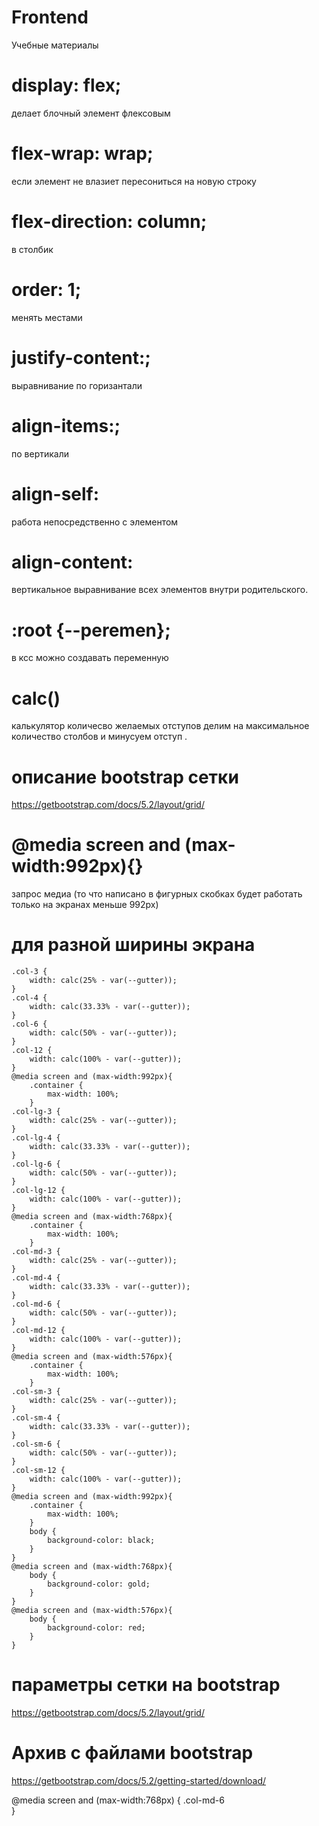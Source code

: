 # Frontend
Учебные материалы
# display: flex; 
делает блочный элемент флексовым
# flex-wrap: wrap;
если элемент не влазиет пересониться на новую строку
# flex-direction: column;
в столбик 
# order: 1;
менять местами
# justify-content:;
выравнивание по горизантали
# align-items:;
по вертикали
# align-self:
работа непосредственно с элементом
# align-content:
вертикальное выравнивание всех элементов внутри родительского.
# :root {--peremen};
в ксс можно создавать переменную 
# calc()
калькулятор количесво желаемых отступов делим на максимальное количество столбов и минусуем отступ .
# описание bootstrap сетки
https://getbootstrap.com/docs/5.2/layout/grid/
# @media screen and (max-width:992px){}
запрос медиа (то что написано в фигурных скобках будет работать только на экранах меньше 992px)
# для разной ширины экрана
```
.col-3 {
    width: calc(25% - var(--gutter));
}
.col-4 {
    width: calc(33.33% - var(--gutter));
}
.col-6 {
    width: calc(50% - var(--gutter));
}
.col-12 {
    width: calc(100% - var(--gutter));
}
@media screen and (max-width:992px){
    .container {
        max-width: 100%; 
    }
.col-lg-3 {
    width: calc(25% - var(--gutter));
}
.col-lg-4 {
    width: calc(33.33% - var(--gutter));
}
.col-lg-6 {
    width: calc(50% - var(--gutter));
}
.col-lg-12 {
    width: calc(100% - var(--gutter));
}
@media screen and (max-width:768px){
    .container {
        max-width: 100%; 
    }
.col-md-3 {
    width: calc(25% - var(--gutter));
}
.col-md-4 {
    width: calc(33.33% - var(--gutter));
}
.col-md-6 {
    width: calc(50% - var(--gutter));
}
.col-md-12 {
    width: calc(100% - var(--gutter));
}
@media screen and (max-width:576px){
    .container {
        max-width: 100%; 
    }
.col-sm-3 {
    width: calc(25% - var(--gutter));
}
.col-sm-4 {
    width: calc(33.33% - var(--gutter));
}
.col-sm-6 {
    width: calc(50% - var(--gutter));
}
.col-sm-12 {
    width: calc(100% - var(--gutter));
}
@media screen and (max-width:992px){
    .container {
        max-width: 100%; 
    }
    body {
        background-color: black;
    }
}
@media screen and (max-width:768px){
    body {
        background-color: gold;
    }
}
@media screen and (max-width:576px){
    body {
        background-color: red;
    }
}
```

# параметры сетки на bootstrap
https://getbootstrap.com/docs/5.2/layout/grid/
# Архив с файлами bootstrap
https://getbootstrap.com/docs/5.2/getting-started/download/

 @media screen and (max-width:768px) {
.col-md-6    
}
